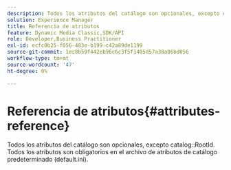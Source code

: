 ```yaml
---
description: Todos los atributos del catálogo son opcionales, excepto el RootId del catálogo. Todos los atributos son obligatorios en el archivo de atributos de catálogo predeterminado (default.ini).
solution: Experience Manager
title: Referencia de atributos
feature: Dynamic Media Classic,SDK/API
role: Developer,Business Practitioner
exl-id: ecfc0b25-f056-483e-b199-c42a89de1199
source-git-commit: 1ec8b59f442eb96c6c3f5f1405d57a38a86bd056
workflow-type: tm+mt
source-wordcount: '47'
ht-degree: 0%

---
```


# Referencia de atributos{#attributes-reference}

Todos los atributos del catálogo son opcionales, excepto catalog::RootId. Todos los atributos son obligatorios en el archivo de atributos de catálogo predeterminado (default.ini).
